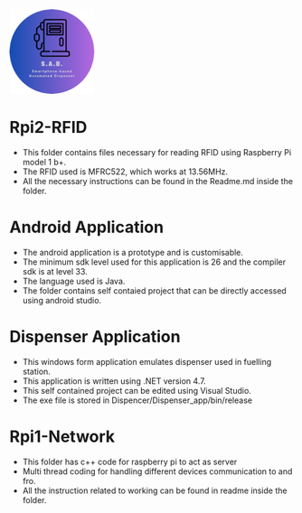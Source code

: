 <img src="https://github.com/nihanth777/embedded/blob/Masoom/LOGO_1.png" width="150" height="150">

# Rpi2-RFID
* This folder contains files necessary for reading RFID using Raspberry Pi model 1 b+. 
* The RFID used is MFRC522, which works at 13.56MHz.
* All the necessary instructions can be found in the Readme.md inside the folder.

# Android Application
* The android application is a prototype and is customisable. 
* The minimum sdk level used for this application is 26 and the compiler sdk is at level 33.
* The language used is Java. 
* The folder contains self contaied project that can be directly accessed using android studio.

# Dispenser Application
* This windows form application emulates dispenser used in fuelling station.
* This application is written using .NET version 4.7.
* This self contained project can be edited using Visual Studio.
* The exe file is stored in Dispencer/Dispenser_app/bin/release

# Rpi1-Network
* This folder has c++ code for raspberry pi to act as server
* Multi thread coding for handling different devices communication to and fro.
* All the instruction related to working can be found in readme inside the folder.
